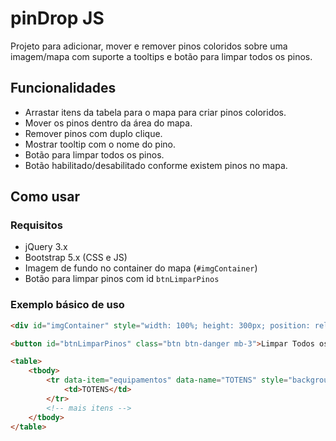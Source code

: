 # pinDrop JS

Projeto para adicionar, mover e remover pinos coloridos sobre uma imagem/mapa com suporte a tooltips e botão para limpar todos os pinos.

## Funcionalidades

- Arrastar itens da tabela para o mapa para criar pinos coloridos.
- Mover os pinos dentro da área do mapa.
- Remover pinos com duplo clique.
- Mostrar tooltip com o nome do pino.
- Botão para limpar todos os pinos.
- Botão habilitado/desabilitado conforme existem pinos no mapa.

## Como usar

### Requisitos

- jQuery 3.x
- Bootstrap 5.x (CSS e JS)
- Imagem de fundo no container do mapa (`#imgContainer`)
- Botão para limpar pinos com id `btnLimparPinos`


### Exemplo básico de uso

```html
<div id="imgContainer" style="width: 100%; height: 300px; position: relative; background: url('mapa.jpg') no-repeat center / contain;"></div>

<button id="btnLimparPinos" class="btn btn-danger mb-3">Limpar Todos os Pinos</button>

<table>
    <tbody>
        <tr data-item="equipamentos" data-name="TOTENS" style="background-color: #000;" draggable="true">
            <td>TOTENS</td>
        </tr>
        <!-- mais itens -->
    </tbody>
</table>
